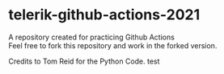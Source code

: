 # telerik-github-actions-2021
A repository created for practicing Github Actions  
Feel free to fork this repository and work in the forked version.

Credits to Tom Reid for the Python Code.
test
